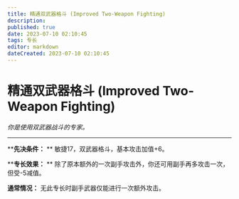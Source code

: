 ```yaml
---
title: 精通双武器格斗 (Improved Two-Weapon Fighting)
description: 
published: true
date: 2023-07-10 02:10:45
tags: 专长
editor: markdown
dateCreated: 2023-07-10 02:10:45
---
```


# 精通双武器格斗 (Improved Two-Weapon Fighting)

_你是使用双武器战斗的专家。_

* * *

****先决条件：** ** 敏捷17，双武器格斗，基本攻击加值+6。

****专长效果：** ** 除了原本额外的一次副手攻击外，你还可用副手再多攻击一次，但受-5减值。

**通常情况：** 无此专长时副手武器仅能进行一次额外攻击。

